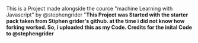 This is a Project made alongside the cource "machine Learning with Javascript" by @stephengrider
"**This Project was Started with the starter pack taken from Stiphen grider's github. at the time i did not know how forking worked. So, i uploaded this as my Code. 
Credits for the inital Code to @stephengrider**
